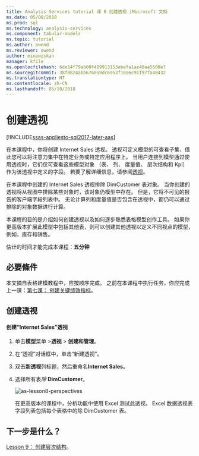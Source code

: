 ```yaml
---
title: Analysis Services tutorial 课 8 创建透视 |Microsoft 文档
ms.date: 05/08/2018
ms.prod: sql
ms.technology: analysis-services
ms.component: tabular-models
ms.topic: tutorial
ms.author: owend
ms.reviewer: owend
author: minewiskan
manager: kfile
ms.openlocfilehash: 6de14f79ab00f489913153abefa1ae40aa5608e7
ms.sourcegitcommit: 38f8824abb6760a9dc6953f10a6c91f97fa48432
ms.translationtype: HT
ms.contentlocale: zh-CN
ms.lasthandoff: 05/10/2018
---
```

# <a name="create-perspectives"></a>创建透视

[!INCLUDE[ssas-appliesto-sql2017-later-aas](../../includes/ssas-appliesto-sql2017-later-aas.md)]

在本课程中，你将创建 Internet Sales 透视。 透视可定义模型的可查看子集，借此您可以将注意力集中在特定业务或特定应用程序上。 当用户连接到模型通过使用透视时，它们仅可查看这些模型对象 （表、 列、 度量值、 层次结构和 Kpi） 作为该透视中定义的字段。 若要了解详细信息，请参阅[透视](../tabular-models/perspectives-ssas-tabular.md)。
  
在本课程中创建的 Internet Sales 透视排除 DimCustomer 表对象。 当你创建的透视将从视图中排除某些对象时，该对象仍模型中存在。 但是，它将不可见的报告的客户端字段列表中。 无论计算列和度量值是否包含在透视中，都仍可以通过排除的对象数据进行计算。  
  
本课程的目的是介绍如何创建透视以及如何逐步熟悉表格模型创作工具。 如果你更高版本扩展此模型中包括其他表，则可以创建其他透视以定义不同视点的模型，例如，库存和销售。  
  
估计的时间才能完成本课程：**五分钟**  
  
## <a name="prerequisites"></a>必要條件  

本文摘自表格建模教程中，应按顺序完成。 之前在本课程中执行任务，你应完成上一课：[第七课： 创建关键绩效指标](../tutorial-tabular-1400/as-lesson-7-create-key-performance-indicators.md)。  
  
## <a name="create-perspectives"></a>创建透视  
  
#### <a name="to-create-an-internet-sales-perspective"></a>创建“Internet Sales”透视  
  
1.  单击**模型**菜单 >**透视** > **创建和管理**。  
  
2.  在“透视”对话框中，单击“新建透视”。  
  
3.  双击**新透视**列标题，然后重命名**Internet Sales**。  
  
4.  选择所有表*除* **DimCustomer**。  
  
    ![as-lesson8-perspectives](../tutorial-tabular-1400/media/as-lesson8-perspectives.png)
  
    在更高版本的课程中，分析功能中使用 Excel 测试此透视。 Excel 数据透视表字段列表包括每个表格中的除 DimCustomer 表。  

## <a name="whats-next"></a>下一步是什么？

[Lesson 9： 创建层次结构](../tutorial-tabular-1400/as-lesson-9-create-hierarchies.md)。
  
  
  
  
